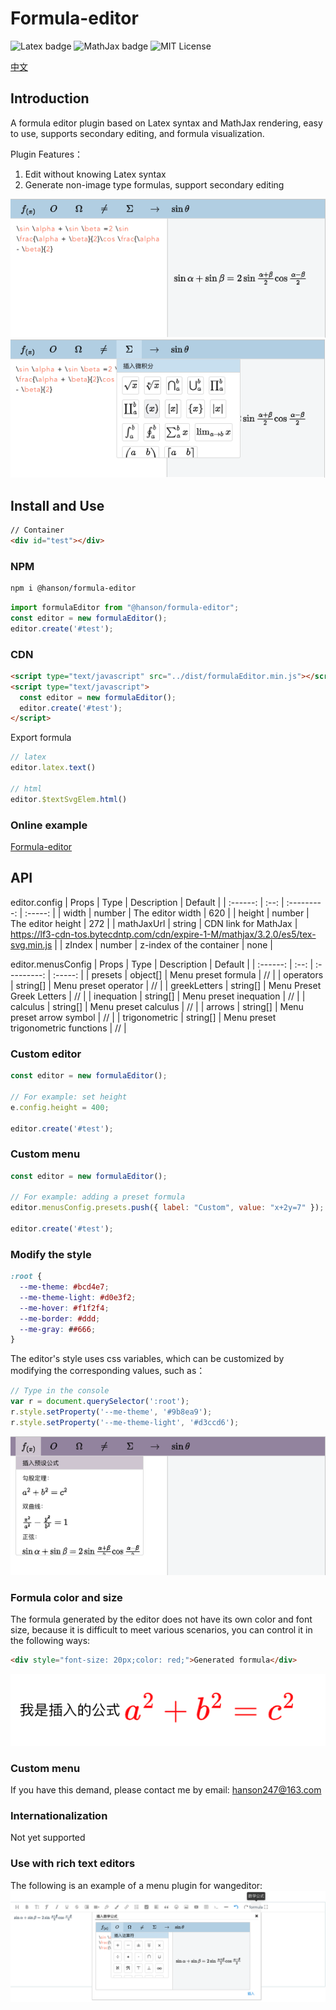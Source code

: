 # Formula-editor

![Latex badge](https://img.shields.io/badge/grammar-Latex-green)
![MathJax badge](https://img.shields.io/badge/render-MathJax-brightgreen)
![MIT License](https://img.shields.io/badge/License-MIT-blue)

<a href="./README.md">中文</a>

## Introduction
A formula editor plugin based on Latex syntax and MathJax rendering, easy to use, supports secondary editing, and formula visualization.

Plugin Features：
1. Edit without knowing Latex syntax
2. Generate non-image type formulas, support secondary editing

![Formula-editor](./public/images/001.png)
![Formula-editor](./public/images/002.png)

## Install and Use
```html
// Container
<div id="test"></div>
```
### NPM
```bash
npm i @hanson/formula-editor
```
```js
import formulaEditor from "@hanson/formula-editor";
const editor = new formulaEditor();
editor.create('#test');
```
### CDN
```html
<script type="text/javascript" src="../dist/formulaEditor.min.js"></script>
<script type="text/javascript">
  const editor = new formulaEditor();
  editor.create('#test');
</script>
```

Export formula
```js
// latex
editor.latex.text()

// html
editor.$textSvgElem.html()
```

### Online example
[Formula-editor](https://codesandbox.io/s/funny-leaf-u9gso4)  

## API
editor.config
|   Props   | Type | Description | Default |
| :------: | :--: | :---------: | :-----: |
|  width  | number | The editor width | 620 |
|  height  | number | The editor height | 272 |
|  mathJaxUrl  | string | CDN link for MathJax | https://lf3-cdn-tos.bytecdntp.com/cdn/expire-1-M/mathjax/3.2.0/es5/tex-svg.min.js |
|  zIndex  | number | z-index of the container | none |


editor.menusConfig
|   Props   | Type | Description | Default |
| :------: | :--: | :---------: | :-----: |
|  presets  | object[] | Menu preset formula | // |
|  operators  | string[] | Menu preset operator | // |
|  greekLetters  | string[] | Menu Preset Greek Letters | // |
|  inequation  | string[] | Menu preset inequation | // |
|  calculus  | string[] | Menu preset calculus | // |
|  arrows  | string[] | Menu preset arrow symbol | // |
|  trigonometric  | string[] | Menu preset trigonometric functions | // |

### Custom editor

```js
const editor = new formulaEditor();

// For example: set height
e.config.height = 400;

editor.create('#test');
```

### Custom menu
```js
const editor = new formulaEditor();

// For example: adding a preset formula
editor.menusConfig.presets.push({ label: "Custom", value: "x+2y=7" });

editor.create('#test');
```

### Modify the style

```css
:root {
  --me-theme: #bcd4e7;
  --me-theme-light: #d0e3f2;
  --me-hover: #f1f2f4;
  --me-border: #ddd;
  --me-gray: ##666;
}
```
The editor's style uses css variables, which can be customized by modifying the corresponding values, such as：

```js
// Type in the console
var r = document.querySelector(':root');
r.style.setProperty('--me-theme', '#9b8ea9');
r.style.setProperty('--me-theme-light', '#d3ccd6');
```
![Modify the style](./public/images/003.png)

### Formula color and size
The formula generated by the editor does not have its own color and font size, because it is difficult to meet various scenarios, you can control it in the following ways:

```html
<div style="font-size: 20px;color: red;">Generated formula</div>
```
![Formula color and size](./public/images/004.png)

### Custom menu
If you have this demand, please contact me by email: hanson247@163.com

### Internationalization
Not yet supported

### Use with rich text editors
The following is an example of a menu plugin for wangeditor:
![wangeditor memu](./public/images/005.png)